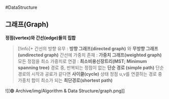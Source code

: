 #DataStructure

## 그래프(Graph)
**정점(vertex)와 간선(edge)들의 집합**

> [!info]+ 
> 간선의 방향 유무 : **방향 그래프(directed graph)** 와 **무방향 그래프(undirected graph)**
> 간선에 가중치 존재 : **가중치 그래프(weighted graph)**
> 모든 정점을 최소 가중치로 연결 : **최소비용신장트리(MST; Minimum spanning tree)**
> 경로 중, 반복되는 정점이 없는 **단순 경로 (simple path)**
> 단순경로의 시작과 공료가 같다면 **사이클(cycle)** 상태
> 정점 u,v를 연결하는 경로 중 가중치 합이 최소가 되는 **최단경로(shortest path)**


![[🟣 Archive/img/Algorithm & Data Structure/graph.png]]